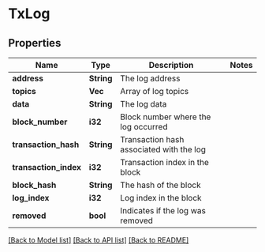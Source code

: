 # TxLog

## Properties

Name | Type | Description | Notes
------------ | ------------- | ------------- | -------------
**address** | **String** | The log address | 
**topics** | **Vec<String>** | Array of log topics | 
**data** | **String** | The log data | 
**block_number** | **i32** | Block number where the log occurred | 
**transaction_hash** | **String** | Transaction hash associated with the log | 
**transaction_index** | **i32** | Transaction index in the block | 
**block_hash** | **String** | The hash of the block | 
**log_index** | **i32** | Log index in the block | 
**removed** | **bool** | Indicates if the log was removed | 

[[Back to Model list]](../README.md#documentation-for-models) [[Back to API list]](../README.md#documentation-for-api-endpoints) [[Back to README]](../README.md)


